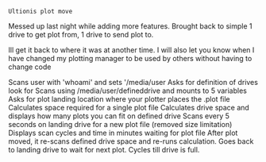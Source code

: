     
    Ultionis plot move

Messed up last night while adding more features. 
Brought back to simple 1 drive to get plot from, 1 drive to send plot to.

Ill get it back to where it was at another time.
I will also let you know when I have changed my plotting manager to be used by others without having to change code

Scans user with 'whoami' and sets '/media/user
Asks for definition of drives look for
Scans using /media/user/defineddrive and mounts to 5 variables
Asks for plot landing location where your plotter places the .plot file
Calculates space required for a single plot file
Calculates drive space and displays how many plots you can fit on defined drive
Scans every 5 seconds on landing drive for a new plot file (removed size limitation)
Displays scan cycles and time in minutes waiting for plot file
After plot moved, it re-scans defined drive space and re-runs calculation.
Goes back to landing drive to wait for next plot.
Cycles till drive is full.

